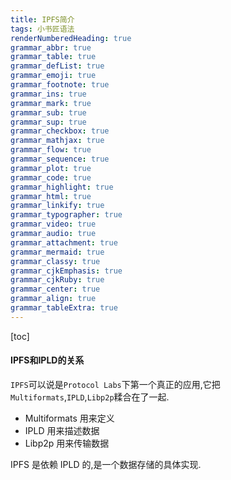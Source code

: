 ```yaml
---
title: IPFS简介
tags: 小书匠语法
renderNumberedHeading: true
grammar_abbr: true
grammar_table: true
grammar_defList: true
grammar_emoji: true
grammar_footnote: true
grammar_ins: true
grammar_mark: true
grammar_sub: true
grammar_sup: true
grammar_checkbox: true
grammar_mathjax: true
grammar_flow: true
grammar_sequence: true
grammar_plot: true
grammar_code: true
grammar_highlight: true
grammar_html: true
grammar_linkify: true
grammar_typographer: true
grammar_video: true
grammar_audio: true
grammar_attachment: true
grammar_mermaid: true
grammar_classy: true
grammar_cjkEmphasis: true
grammar_cjkRuby: true
grammar_center: true
grammar_align: true
grammar_tableExtra: true
---
```


[toc]

#### IPFS和IPLD的关系

`IPFS`可以说是`Protocol Labs`下第一个真正的应用,它把 `Multiformats`,`IPLD`,`Libp2p`糅合在了一起.

- Multiformats 用来定义
- IPLD 用来描述数据
- Libp2p 用来传输数据

IPFS 是依赖 IPLD 的,是一个数据存储的具体实现.